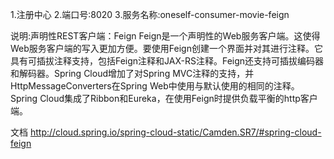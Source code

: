 1.注册中心
2.端口号:8020
3.服务名称:oneself-consumer-movie-feign

说明:声明性REST客户端：Feign
Feign是一个声明性的Web服务客户端。这使得Web服务客户端的写入更加方便。要使用Feign创建一个界面并对其进行注释。它具有可插拔注释支持，包括Feign注释和JAX-RS注释。Feign还支持可插拔编码器和解码器。Spring Cloud增加了对Spring MVC注释的支持，并HttpMessageConverters在Spring Web中使用与默认使用的相同的注释。Spring Cloud集成了Ribbon和Eureka，在使用Feign时提供负载平衡的http客户端。

文档
http://cloud.spring.io/spring-cloud-static/Camden.SR7/#spring-cloud-feign
